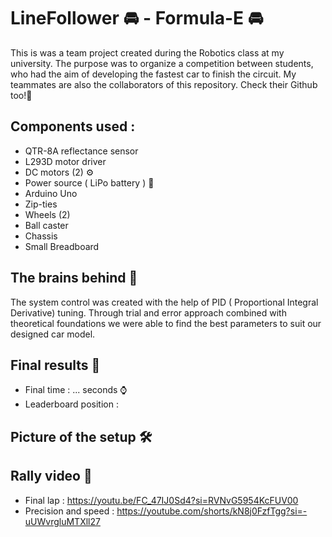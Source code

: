 # LineFollower 🚘 - Formula-E 🚘

This is was a team project created during the Robotics class at my university. The purpose was to organize a competition between students, who had the aim of developing the fastest car to finish the circuit. My teammates are also the collaborators of this repository. Check their Github too!👀 


## Components used : 

 - QTR-8A reflectance sensor
 - L293D motor driver 
 - DC motors (2) ⚙️
 - Power source ( LiPo battery ) 🔋
 - Arduino Uno
 - Zip-ties
 - Wheels (2) 
 - Ball caster
 - Chassis
 - Small Breadboard



## The brains behind 🧠
The system control was created with the help of PID ( Proportional Integral Derivative) tuning. Through trial and error approach combined with theoretical foundations we were able to find the best parameters to suit our designed car model. 

## Final results 🏅
 - Final time : ... seconds ⌚️
 - Leaderboard position : 

## Picture of the setup 🛠

## Rally video 🏁
 - Final lap :  https://youtu.be/FC_47IJ0Sd4?si=RVNvG5954KcFUV00
 - Precision and speed : https://youtube.com/shorts/kN8j0FzfTgg?si=-uUWvrgluMTXll27
